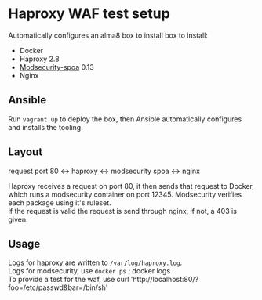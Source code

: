 # Haproxy WAF test setup

Automatically configures an alma8 box to install box to install:

 * Docker
 * Haproxy 2.8
 * [Modsecurity-spoa](https://github.com/jcmoraisjr/modsecurity-spoa) 0.13
 * Nginx

## Ansible
Run `vagrant up` to deploy the box, then Ansible automatically configures and installs the tooling.

## Layout

request port 80 <-> haproxy <-> modsecurity spoa <-> nginx  

Haproxy receives a request on port 80, it then sends that request to Docker, which runs a modsecurity container on port 12345. Modsecurity verifies each package using it's ruleset.    
If the request is valid the request is send through nginx, if not, a 403 is given.

## Usage

Logs for haproxy are written to `/var/log/haproxy.log`.  
Logs for modsecurity, use `docker ps` ; docker logs <container id>.  
To provide a test for the waf, use curl 'http://localhost:80/?foo=/etc/passwd&bar=/bin/sh'

